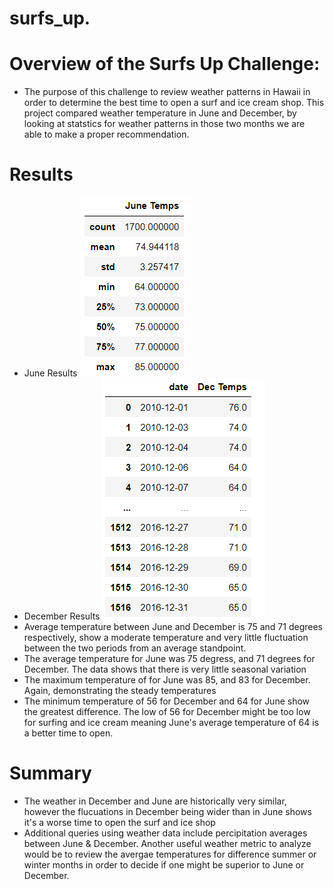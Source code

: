 # surfs_up.
# Overview of the Surfs Up Challenge:
* The purpose of this challenge to review weather patterns in Hawaii in order to determine the best time to open a surf and ice cream shop. This project compared weather temperature in June and December, by looking at statstics for weather patterns in those two months we are able to make a proper recommendation.
# Results
* June Results
![June Results](https://github.com/AMDavitt/surfs_up./blob/main/Screenshot%202022-05-29%20102509.png)
* December Results
![December Results](https://github.com/AMDavitt/surfs_up./blob/main/Screenshot%202022-05-29%20102555%20Dec.png)
* Average temperature between June and December is 75 and 71 degrees respectively, show a moderate temperature and very little fluctuation between the two periods from an average standpoint.
* The average temperature for June was 75 degress, and 71 degrees for December. The data shows that there is very little seasonal variation
* The maximum temperature of for June was 85, and 83 for December. Again, demonstrating the steady temperatures
* The minimum temperature of 56 for December and 64 for June show the greatest difference. The low of 56 for December might be too low for surfing and ice cream meaning June's average temperature of 64 is a better time to open.
# Summary
* The weather in December and June are historically very similar, however the flucuations in December being wider than in June shows it's a worse time to open the surf and ice shop
* Additional queries using weather data include percipitation averages between June & December. Another useful weather metric to analyze would be to review the avergae temperatures for difference summer or winter months in order to decide if one might be superior to June or December.
